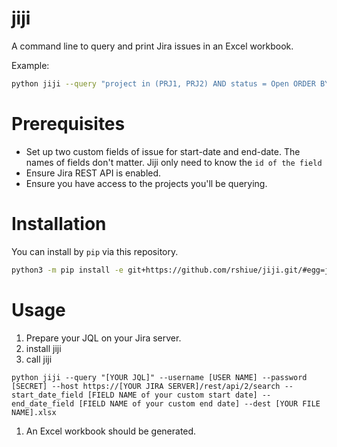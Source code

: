 # jiji

A command line to query and print Jira issues in an Excel workbook.

Example:
```bash
python jiji --query "project in (PRJ1, PRJ2) AND status = Open ORDER BY key ASC" --username robert@company.com --password [SECRET] --host https://jira.mycompany.com/rest/api/2/search --start_date_field customfield_10444 --end_date_field customfield_10445 --dest my_issue_report.xlsx
```

# Prerequisites

- Set up two custom fields of issue for start-date and end-date. The names of fields don't matter. Jiji only need to know the ``id of the field`` 
- Ensure Jira REST API is enabled.
- Ensure you have access to the projects you'll be querying.

# Installation
You can install by ``pip`` via this repository. 

```bash
python3 -m pip install -e git+https://github.com/rshiue/jiji.git/#egg=jiji
```

# Usage

1. Prepare your JQL on your Jira server.
1. install jiji
1. call jiji 
  ```shell
  python jiji --query "[YOUR JQL]" --username [USER NAME] --password [SECRET] --host https://[YOUR JIRA SERVER]/rest/api/2/search --start_date_field [FIELD NAME of your custom start date] --end_date_field [FIELD NAME of your custom end date] --dest [YOUR FILE NAME].xlsx
  ```
1. An Excel workbook should be generated.


